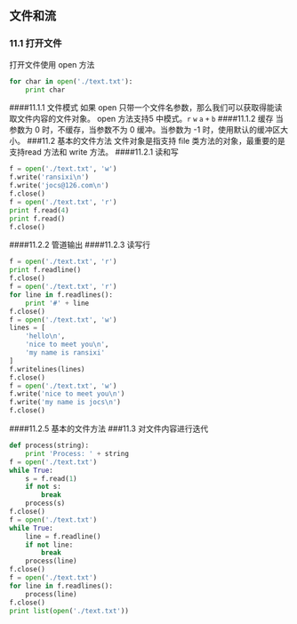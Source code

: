 ## 文件和流
### 11.1 打开文件
打开文件使用 open 方法
```python
for char in open('./text.txt'):
	print char
```
####11.1.1 文件模式
如果 open 只带一个文件名参数，那么我们可以获取得能读取文件内容的文件对象。
open 方法支持5 中模式。`r` `w` `a` `+` `b`
####11.1.2 缓存
当参数为 0 时，不缓存，当参数不为 0 缓冲。当参数为 -1 时，使用默认的缓冲区大小。
###11.2 基本的文件方法
文件对象是指支持 file 类方法的对象，最重要的是支持read 方法和 write 方法。
####11.2.1 读和写
```python
f = open('./text.txt', 'w')
f.write('ransixi\n')
f.write('jocs@126.com\n')
f.close()
f = open('./text.txt', 'r')
print f.read(4)
print f.read()
f.close()
```
####11.2.2 管道输出
####11.2.3 读写行
```python
f = open('./text.txt', 'r')
print f.readline()
f.close()
f = open('./text.txt', 'r')
for line in f.readlines():
	print '#' + line
f.close()
f = open('./text.txt', 'w')
lines = [
	'hello\n',
	'nice to meet you\n',
	'my name is ransixi'
]
f.writelines(lines)
f.close()
f = open('./text.txt', 'w')
f.write('nice to meet you\n')
f.write('my name is jocs\n')
f.close()
```
####11.2.5 基本的文件方法
###11.3 对文件内容进行迭代
```python
def process(string):
	print 'Process: ' + string
f = open('./text.txt')
while True:
	s = f.read(1)
	if not s:
		break
	process(s)
f.close()
f = open('./text.txt')
while True:
	line = f.readline()
	if not line:
		break
	process(line)
f.close()
f = open('./text.txt')
for line in f.readlines():
	process(line)
f.close()
print list(open('./text.txt'))
```
